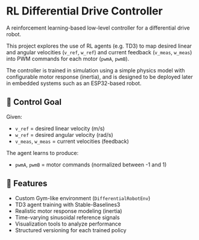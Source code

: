 # RL Differential Drive Controller

A reinforcement learning-based low-level controller for a differential drive robot.

This project explores the use of RL agents (e.g. TD3) to map desired linear and angular velocities (`v_ref`, `w_ref`) and current feedback (`v_meas`, `w_meas`) into PWM commands for each motor (`pwmA`, `pwmB`).

The controller is trained in simulation using a simple physics model with configurable motor response (inertia), and is designed to be deployed later in embedded systems such as an ESP32-based robot.

## 🚗 Control Goal

Given:
- `v_ref` = desired linear velocity (m/s)
- `w_ref` = desired angular velocity (rad/s)
- `v_meas`, `w_meas` = current velocities (feedback)

The agent learns to produce:
- `pwmA`, `pwmB` = motor commands (normalized between -1 and 1)

## 🧪 Features

- Custom Gym-like environment (`DifferentialRobotEnv`)
- TD3 agent training with Stable-Baselines3
- Realistic motor response modeling (inertia)
- Time-varying sinusoidal reference signals
- Visualization tools to analyze performance
- Structured versioning for each trained policy
